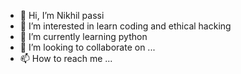 - 👋 Hi, I’m Nikhil passi
- 👀 I’m interested in learn coding and ethical hacking
- 🌱 I’m currently learning python
- 💞️ I’m looking to collaborate on ...
- 📫 How to reach me ...

<!---
Nikhilpassi/Nikhilpassi is a ✨ special ✨ repository because its `README.md` (this file) appears on your GitHub profile.
You can click the Preview link to take a look at your changes.
--->
